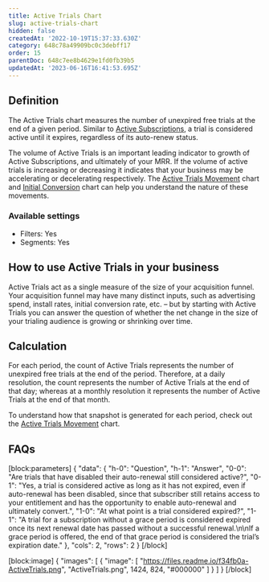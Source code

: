```yaml
---
title: Active Trials Chart
slug: active-trials-chart
hidden: false
createdAt: '2022-10-19T15:37:33.630Z'
category: 648c78a49909bc0c3debff17
order: 15
parentDoc: 648c7ee8b4629e1fd0fb39b5
updatedAt: '2023-06-16T16:41:53.695Z'
---
```

## Definition
The Active Trials chart measures the number of unexpired free trials at the end of a given period. Similar to [Active Subscriptions](doc:active-subscriptions-chart), a trial is considered active until it expires, regardless of its auto-renew status.

The volume of Active Trials is an important leading indicator to growth of Active Subscriptions, and ultimately of your MRR. If the volume of active trials is increasing or decreasing it indicates that your business may be accelerating or decelerating respectively. The [Active Trials Movement](doc:active-trials-movement-chart) chart and [Initial Conversion](doc:initial-conversion-chart) chart can help you understand the nature of these movements.

### Available settings

* Filters: Yes
* Segments: Yes

## How to use Active Trials in your business
Active Trials act as a single measure of the size of your acquisition funnel. Your acquisition funnel may have many distinct inputs, such as advertising spend, install rates, initial conversion rate, etc. – but by starting with Active Trials you can answer the question of whether the net change in the size of your trialing audience is growing or shrinking over time.

## Calculation
For each period, the count of Active Trials represents the number of unexpired free trials at the end of the period. Therefore, at a daily resolution, the count represents the number of Active Trials at the end of that day; whereas at a monthly resolution it represents the number of Active Trials at the end of that month.

To understand how that snapshot is generated for each period, check out the [Active Trials Movement](doc:active-trials-movement-chart) chart. 

## FAQs
[block:parameters]
{
  "data": {
    "h-0": "Question",
    "h-1": "Answer",
    "0-0": "Are trials that have disabled their auto-renewal still considered active?",
    "0-1": "Yes, a trial is considered active as long as it has not expired, even if auto-renewal has been disabled, since that subscriber still retains access to your entitlement and has the opportunity to enable auto-renewal and ultimately convert.",
    "1-0": "At what point is a trial considered expired?",
    "1-1": "A trial for a subscription without a grace period is considered expired once its next renewal date has passed without a successful renewal.\n\nIf a grace period is offered, the end of that grace period is considered the trial’s expiration date."
  },
  "cols": 2,
  "rows": 2
}
[/block]

[block:image]
{
  "images": [
    {
      "image": [
        "https://files.readme.io/f34fb0a-ActiveTrials.png",
        "ActiveTrials.png",
        1424,
        824,
        "#000000"
      ]
    }
  ]
}
[/block]